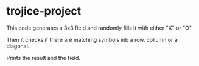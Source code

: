 # trojice-project
This code generates a 3x3 field and randomly fills it with either "X" or "O".

Then it checks if there are matching symbols inb a row, collumn or a diagonal.

Prints the result and the field.
